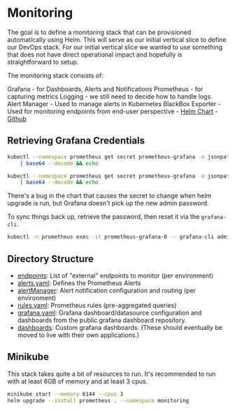 # Monitoring

The goal is to define a monitoring stack that can be provisioned automatically using Helm. This will serve as our initial vertical slice to define our DevOps stack. For our initial vertical slice we wanted to use something that does not have direct operational impact and hopefully is straightforward to setup.

The monitoring stack consists of:

Grafana - for Dashboards, Alerts and Notifications
Prometheus - for capturing metrics
Logging - we still need to decide how to handle logs.
Alert Manager - Used to manage alerts in Kubernetes
BlackBox Exporter - Used for monitoring endpoints from end-user perspective
    - [Helm Chart](https://github.com/helm/charts/tree/master/stable/prometheus-blackbox-exporter)
    - [Github](https://github.com/prometheus/blackbox_exporter)

## Retrieving Grafana Credentials

```bash
kubectl --namespace prometheus get secret prometheus-grafana -o jsonpath='{.data.admin-user}' \
    | base64 --decode && echo

kubectl --namespace prometheus get secret prometheus-grafana -o jsonpath='{.data.admin-password}' \
    | base64 --decode && echo
```

There's a bug in the chart that causes the secret to change when helm upgrade is run, but Grafana doesn't pick up the new admin password.

To sync things back up, retrieve the password, then reset it via the `grafana-cli`.

```bash
kubectl -n prometheus exec -it prometheus-grafana-0 -- grafana-cli admin reset-admin-password --homepath /usr/share/grafana {password}
```

## Directory Structure

- [endpoints](endpoints/): List of "external" endpoints to monitor (per environment)
- [alerts.yaml](alerts.yaml): Defines the Prometheus Alerts
- [alertManager](alertManager/): Alert notification configuration and routing (per environment)
- [rules.yaml](rules.yaml): Prometheus rules (pre-aggregated queries)
- [grafana.yaml](grafana.yaml): Grafana dashboard/datasource configuration and dashboards from the public grafana dashboard repository.
- [dashboards](dashboards/): Custom grafana dashboards. (These should eventually be moved to live with their own applications.)

## Minikube

This stack takes quite a bit of resources to run.
It's recommended to run with at least 6GB of memory and at least 3 cpus.

```bash
minikube start --memory 6144 --cpus 3
helm upgrade --install prometheus . --namespace monitoring
```

